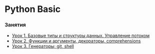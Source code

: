 # Python Basic


### Занятия

- [Урок 1. Базовые типы и структуры данных. Управление потоком](lessons/lesson.1/)
- [Урок 2. Функции и аргументы, декораторы, comprehensions](lessons/lesson.2/)
- [Урок 3. Генераторы; git, shell](lessons/lesson.3/)

